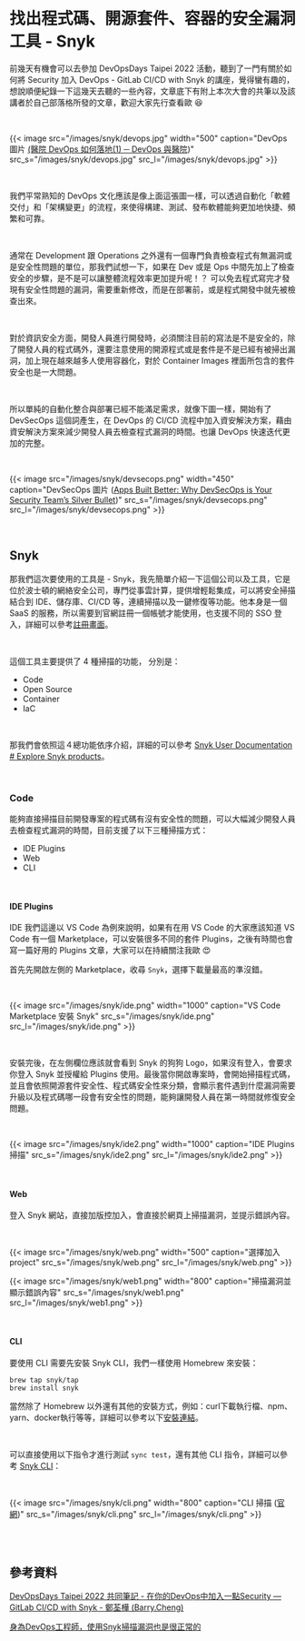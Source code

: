# 找出程式碼、開源套件、容器的安全漏洞工具 - Snyk


前幾天有機會可以去參加 DevOpsDays Taipei 2022 活動，聽到了一門有關於如何將 Security 加入 DevOps - GitLab CI/CD with Snyk 的講座，覺得蠻有趣的，想說順便紀錄一下這幾天去聽的一些內容，文章底下有附上本次大會的共筆以及該講者於自己部落格所發的文章，歡迎大家先行查看歐 😆

<br>

{{< image src="/images/snyk/devops.jpg"  width="500" caption="DevOps 圖片 [(醫院 DevOps 如何落地(1) ─ DevOps 與醫院](https://www.cio.com.tw/how-hospital-devops-landed-1-devops-and-hospitals/))" src_s="/images/snyk/devops.jpg" src_l="/images/snyk/devops.jpg" >}}

<br>

我們平常熟知的 DevOps 文化應該是像上面這張圖一樣，可以透過自動化「軟體交付」和「架構變更」的流程，來使得構建、測試、發布軟體能夠更加地快捷、頻繁和可靠。

<br>

通常在 Development 跟 Operations 之外還有一個專門負責檢查程式有無漏洞或是安全性問題的單位，那我們試想一下，如果在 Dev 或是 Ops 中間先加上了檢查安全的步驟，是不是可以讓整體流程效率更加提升呢！？ 可以免去程式寫完才發現有安全性問題的漏洞，需要重新修改，而是在部署前，或是程式開發中就先被檢查出來。

<br>

對於資訊安全方面，開發人員進行開發時，必須關注目前的寫法是不是安全的，除了開發人員的程式碼外，還要注意使用的開源程式或是套件是不是已經有被掃出漏洞，加上現在越來越多人使用容器化，對於 Container Images 裡面所包含的套件安全也是一大問題。

<br>

所以單純的自動化整合與部署已經不能滿足需求，就像下圖一樣，開始有了 DevSecOps 這個詞產生，在 DevOps 的 CI/CD 流程中加入資安解決方案，藉由資安解決方案來減少開發人員去檢查程式漏洞的時間。也讓 DevOps 快速迭代更加的完整。


<br>

{{< image src="/images/snyk/devsecops.png"  width="450" caption="DevSecOps 圖片 ([Apps Built Better: Why DevSecOps is Your Security Team’s Silver Bullet](https://threatpost.com/apps-built-better-devsecops-security-silver-bullet/167793/))" src_s="/images/snyk/devsecops.png" src_l="/images/snyk/devsecops.png" >}}

<br>

## Snyk

那我們這次要使用的工具是 - Snyk，我先簡單介紹一下這個公司以及工具，它是位於波士頓的網絡安全公司，專門從事雲計算，提供增輕鬆集成，可以將安全掃描結合到 IDE、儲存庫、CI/CD 等，連續掃描以及一鍵修復等功能。他本身是一個 SaaS 的服務，所以需要到官網註冊一個帳號才能使用，也支援不同的 SSO 登入，詳細可以參考[註冊畫面](https://app.snyk.io/login?cta=sign-up&loc=nav&page=homepage)。

<br>

這個工具主要提供了 4 種掃描的功能， 分別是：
*  Code
* Open Source
* Container
* IaC

<br>

那我們會依照這４總功能依序介紹，詳細的可以參考 [Snyk User Documentation # Explore Snyk products](https://docs.snyk.io/#explore-snyk-products)。

<br>

### Code 

能夠直接掃描目前開發專案的程式碼有沒有安全性的問題，可以大幅減少開發人員去檢查程式漏洞的時間，目前支援了以下三種掃描方式：
* IDE Plugins
* Web
* CLI

<br>

#### IDE Plugins

IDE 我們這邊以 VS Code 為例來說明，如果有在用 VS Code 的大家應該知道 VS Code 有一個 Marketplace，可以安裝很多不同的套件 Plugins，之後有時間也會寫一篇好用的 Plugins 文章，大家可以在持續關注我歐 😍

首先先開啟左側的 Marketplace，收尋 `Snyk`，選擇下載量最高的準沒錯。

<br>

{{< image src="/images/snyk/ide.png"  width="1000" caption="VS Code Marketplace 安裝 Snyk" src_s="/images/snyk/ide.png" src_l="/images/snyk/ide.png" >}}

<br>

安裝完後，在左側欄位應該就會看到 Snyk 的狗狗 Logo，如果沒有登入，會要求你登入 Snyk 並授權給 Plugins 使用。最後當你開啟專案時，會開始掃描程式碼，並且會依照開源套件安全性、程式碼安全性來分類，會顯示套件遇到什麼漏洞需要升級以及程式碼哪一段會有安全性的問題，能夠讓開發人員在第一時間就修復安全問題。

<br>

{{< image src="/images/snyk/ide2.png"  width="1000" caption="IDE Plugins 掃描" src_s="/images/snyk/ide2.png" src_l="/images/snyk/ide2.png" >}}

<br>

#### Web 

登入 Snyk 網站，直接加版控加入，會直接於網頁上掃描漏洞，並提示錯誤內容。

<br>

{{< image src="/images/snyk/web.png"  width="500" caption="選擇加入 project" src_s="/images/snyk/web.png" src_l="/images/snyk/web.png" >}}

{{< image src="/images/snyk/web1.png"  width="800" caption="掃描漏洞並顯示錯誤內容" src_s="/images/snyk/web1.png" src_l="/images/snyk/web1.png" >}}

<br>

#### CLI

要使用 CLI 需要先安裝 Snyk CLI，我們一樣使用 Homebrew 來安裝：

```
brew tap snyk/tap
brew install snyk
```

當然除了 Homebrew 以外還有其他的安裝方式，例如：curl下載執行檔、npm、yarn、docker執行等等，詳細可以參考以下[安裝連結](https://docs.snyk.io/snyk-cli/install-the-snyk-cli)。

<br>

可以直接使用以下指令才進行測試 `sync test`，還有其他 CLI 指令，詳細可以參考 [Snyk CLI](https://docs.snyk.io/snyk-cli)：

<br>

{{< image src="/images/snyk/cli.png"  width="800" caption="CLI 掃描 ([官網](https://docs.snyk.io/snyk-cli))" src_s="/images/snyk/cli.png" src_l="/images/snyk/cli.png" >}}

<br>


<br>


## 參考資料

[DevOpsDays Taipei 2022 共同筆記 - 在你的DevOps中加入一點Security — GitLab CI/CD with Snyk - 鄭荃樺 (Barry.Cheng)
](https://hackmd.io/@DevOpsDay/2022/%2F%40DevOpsDay%2FHkm1iY6xi)

[身為DevOps工程師，使用Snyk掃描漏洞也是很正常的](https://barry-cheng.medium.com/%E8%BA%AB%E7%82%BAdevops%E5%B7%A5%E7%A8%8B%E5%B8%AB-%E4%BD%BF%E7%94%A8snyk%E6%8E%83%E6%8F%8F%E6%BC%8F%E6%B4%9E%E4%B9%9F%E6%98%AF%E5%BE%88%E6%AD%A3%E5%B8%B8%E7%9A%84-d7d8f2ad2304)

